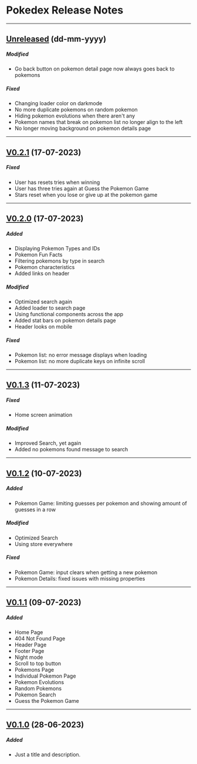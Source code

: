 # Pokedex Release Notes

---

## [Unreleased](https://github.com/nashaguayo/pokedex/compare/V0.2.1...HEAD) (dd-mm-yyyy)

##### Modified

- Go back button on pokemon detail page now always goes back to pokemons

##### Fixed

- Changing loader color on darkmode
- No more duplicate pokemons on random pokemon
- Hiding pokemon evolutions when there aren't any
- Pokemon names that break on pokemon list no longer align to the left
- No longer moving background on pokemon details page

---

## [V0.2.1](https://github.com/nashaguayo/pokedex/compare/V0.2.0...V0.2.1) (17-07-2023)

##### Fixed

- User has resets tries when winning
- User has three tries again at Guess the Pokemon Game
- Stars reset when you lose or give up at the pokemon game

---

## [V0.2.0](https://github.com/nashaguayo/pokedex/compare/V0.1.3...V0.2.0) (17-07-2023)

##### Added

- Displaying Pokemon Types and IDs
- Pokemon Fun Facts
- Filtering pokemons by type in search
- Pokemon characteristics
- Added links on header

##### Modified

- Optimized search again
- Added loader to search page
- Using functional components across the app
- Added stat bars on pokemon details page
- Header looks on mobile

##### Fixed

- Pokemon list: no error message displays when loading
- Pokemon list: no more duplicate keys on infinite scroll

---

## [V0.1.3](https://github.com/nashaguayo/pokedex/compare/V0.1.2...V0.1.3) (11-07-2023)

##### Fixed

- Home screen animation

##### Modified

- Improved Search, yet again
- Added no pokemons found message to search

---

## [V0.1.2](https://github.com/nashaguayo/pokedex/compare/V0.1.1...V0.1.2) (10-07-2023)

##### Added

- Pokemon Game: limiting guesses per pokemon and showing amount of guesses in a row

##### Modified

- Optimized Search
- Using store everywhere

##### Fixed

- Pokemon Game: input clears when getting a new pokemon
- Pokemon Details: fixed issues with missing properties

---

## [V0.1.1](https://github.com/nashaguayo/pokedex/compare/V0.1.0...V0.1.1) (09-07-2023)

##### Added

- Home Page
- 404 Not Found Page
- Header Page
- Footer Page
- Night mode
- Scroll to top button
- Pokemons Page
- Individual Pokemon Page
- Pokemon Evolutions
- Random Pokemons
- Pokemon Search
- Guess the Pokemon Game

---

## [V0.1.0](https://github.com/nashaguayo/pokedex/releases/tag/V0.1.0) (28-06-2023)

##### Added

- Just a title and description.
